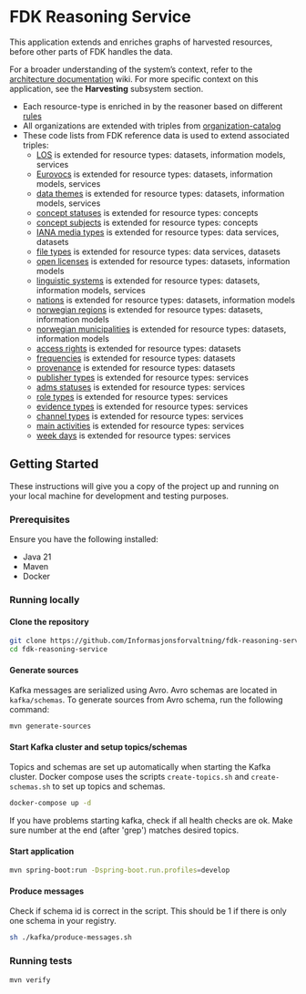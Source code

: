 # FDK Reasoning Service

This application extends and enriches graphs of harvested resources, before other parts of FDK handles the data.

For a broader understanding of the system’s context, refer to
the [architecture documentation](https://github.com/Informasjonsforvaltning/architecture-documentation) wiki. For more
specific context on this application, see the **Harvesting** subsystem section.

- Each resource-type is enriched in by the reasoner based on
  different [rules](https://github.com/Informasjonsforvaltning/fdk-reasoning-service/blob/main/src/main/kotlin/no/fdk/fdk_reasoning_service/service/Rules.kt)
- All organizations are extended with triples
  from [organization-catalog](https://organization-catalog.fellesdatakatalog.digdir.no/organizations)
- These code lists from FDK reference data is used to extend associated triples:
    - [LOS](https://data.norge.no/reference-data/los/themes-and-words) is extended for resource types: datasets,
      information models, services
    - [Eurovocs](https://data.norge.no/reference-data/eu/eurovocs) is extended for resource types: datasets, information
      models, services
    - [data themes](https://data.norge.no/reference-data/eu/data-themes) is extended for resource types: datasets,
      information models, services
    - [concept statuses](https://data.norge.no/reference-data/eu/concept-statuses) is extended for resource types:
      concepts
    - [concept subjects](https://data.norge.no/reference-data/digdir/concept-subjects) is extended for resource types:
      concepts
    - [IANA media types](https://data.norge.no/reference-data/iana/media-types) is extended for resource types: data
      services, datasets
    - [file types](https://data.norge.no/reference-data/eu/file-types) is extended for resource types: data services,
      datasets
    - [open licenses](https://data.norge.no/reference-data/open-licenses) is extended for resource types: datasets,
      information models
    - [linguistic systems](https://data.norge.no/reference-data/linguistic-systems) is extended for resource types:
      datasets, information models, services
    - [nations](https://data.norge.no/reference-data/geonorge/administrative-enheter/nasjoner) is extended for resource
      types: datasets, information models
    - [norwegian regions](https://data.norge.no/reference-data/geonorge/administrative-enheter/fylker) is extended for
      resource types: datasets, information models
    - [norwegian municipalities](https://data.norge.no/reference-data/geonorge/administrative-enheter/kommuner) is
      extended for resource types: datasets, information models
    - [access rights](https://data.norge.no/reference-data/eu/access-rights) is extended for resource types: datasets
    - [frequencies](https://data.norge.no/reference-data/eu/frequencies) is extended for resource types: datasets
    - [provenance](https://data.norge.no/reference-data/provenance-statements) is extended for resource types: datasets
    - [publisher types](https://data.norge.no/reference-data/adms/publisher-types) is extended for resource types:
      services
    - [adms statuses](https://data.norge.no/reference-data/adms/statuses) is extended for resource types: services
    - [role types](https://data.norge.no/reference-data/digdir/role-types) is extended for resource types: services
    - [evidence types](https://data.norge.no/reference-data/digdir/evidence-types) is extended for resource types:
      services
    - [channel types](https://data.norge.no/reference-data/digdir/service-channel-types) is extended for resource types:
      services
    - [main activities](https://data.norge.no/reference-data/eu/main-activities) is extended for resource types:
      services
    - [week days](https://data.norge.no/reference-data/schema/week-days) is extended for resource types: services

## Getting Started
These instructions will give you a copy of the project up and running on your local machine for development and testing purposes.

### Prerequisites

Ensure you have the following installed:

- Java 21
- Maven
- Docker

### Running locally

#### Clone the repository

```sh
git clone https://github.com/Informasjonsforvaltning/fdk-reasoning-service.git
cd fdk-reasoning-service
```

#### Generate sources

Kafka messages are serialized using Avro. Avro schemas are located in ```kafka/schemas```. To generate sources from Avro
schema, run the following command:

```sh
mvn generate-sources    
```

#### Start Kafka cluster and setup topics/schemas

Topics and schemas are set up automatically when starting the Kafka cluster. Docker compose uses the scripts
```create-topics.sh``` and ```create-schemas.sh``` to set up topics and schemas.

```sh
docker-compose up -d
```

If you have problems starting kafka, check if all health checks are ok. Make sure number at the end (after 'grep')
matches desired topics.

#### Start application

```sh
mvn spring-boot:run -Dspring-boot.run.profiles=develop
```

#### Produce messages

Check if schema id is correct in the script. This should be 1 if there is only one schema in your registry.

```sh
sh ./kafka/produce-messages.sh
```

### Running tests

```sh
mvn verify
```
